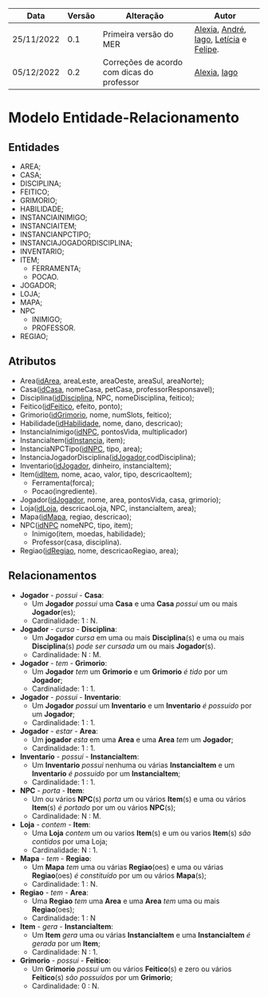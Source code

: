 |Data|Versão|Alteração|Autor| 
|----|------|---------|-----|
|25/11/2022|0.1|Primeira versão do MER |[Alexia](https://github.com/alexianaa), [André](https://github.com/dartmol203), [Iago](https://github.com/iagoscm), [Letícia](https://github.com/leticiaarj) e [Felipe](https://github.com/felipecdmoura ).|
|05/12/2022|0.2|Correções de acordo com dicas do professor |[Alexia](https://github.com/alexianaa), [Iago](https://github.com/iagoscm)|
# Modelo Entidade-Relacionamento

## Entidades
* AREA;
* CASA;
* DISCIPLINA;
* FEITICO;
* GRIMORIO; 
* HABILIDADE;
* INSTANCIAINIMIGO;
* INSTANCIAITEM;
* INSTANCIANPCTIPO;
* INSTANCIAJOGADORDISCIPLINA;
* INVENTARIO;
* ITEM;
    * FERRAMENTA;
    * POCAO.
* JOGADOR;
* LOJA; 
* MAPA;
* NPC
    * INIMIGO;
    * PROFESSOR.
* REGIAO;

## Atributos
* Area(<ins>idArea</ins>, areaLeste, areaOeste, areaSul, areaNorte); 
* Casa(<ins>idCasa</ins>, nomeCasa, petCasa, professorResponsavel);
* Disciplina(<ins>idDisciplina</ins>, NPC, nomeDisciplina, feitico);
* Feitico(<ins>idFeitico</ins>, efeito, ponto);
* Grimorio(<ins>idGrimorio</ins>, nome, numSlots, feitico);
* Habilidade(<ins>idHabilidade</ins>, nome, dano, descricao);
* InstanciaInimigo(<ins>idNPC</ins>, pontosVida, multiplicador)
* InstanciaItem(<ins>idInstancia</ins>, item);
* InstanciaNPCTipo(<ins>idNPC</ins>, tipo, area);
* InstanciaJogadorDisciplina(<ins>idJogador</ins>,codDisciplina); 
* Inventario(<ins>idJogador</ins>, dinheiro, instanciaItem); 
* Item(<ins>idItem</ins>, nome, acao, valor, tipo, descricaoItem); 
    * Ferramenta(forca);
    * Pocao(ingrediente).
* Jogador(<ins>idJogador</ins>, nome, area, pontosVida, casa, grimorio);
* Loja(<ins>idLoja</ins>, descricaoLoja, NPC, instanciaItem, area);
* Mapa(<ins>idMapa</ins>, regiao, descricao);
* NPC(<ins>idNPC</ins> nomeNPC, tipo, item);
    * Inimigo(item, moedas, habilidade);
    * Professor(casa, disciplina).
* Regiao(<ins>idRegiao</ins>, nome, descricaoRegiao, area);

## Relacionamentos
* **Jogador** -  *possui* -  **Casa**:
    * Um **Jogador** *possui* uma **Casa** e uma **Casa** *possui* um ou mais **Jogador**(es); 
    * Cardinalidade: 1 : N.
* **Jogador** -  *cursa* -  **Disciplina**:
    * Um **Jogador** *cursa* em uma ou mais **Disciplina**(s) e uma ou mais **Disciplina**(s) *pode ser cursada* um ou mais **Jogador**(s). 
    * Cardinalidade: N : M.
* **Jogador** - *tem* - **Grimorio**:
    * Um **Jogador** *tem* um **Grimorio** e um **Grimorio** *é tido* por um **Jogador**;
    * Cardinalidade: 1 : 1.
* **Jogador** - *possui* - **Inventario**:
    * Um **Jogador** *possui* um **Inventario** e um **Inventario** *é possuido* por um **Jogador**;
    * Cardinalidade: 1 : 1.    
* **Jogador** - *estar* - **Area**:
    * Um **jogador** *esta* em uma **Area** e uma **Area** *tem* um **Jogador**;
    * Cardinalidade: 1 : 1.
* **Inventario** - *possui* - **InstanciaItem**:
    * Um **Inventario** *possui* nenhuma ou várias **InstanciaItem** e um **Inventario** *é possuido* por um **InstanciaItem**;
    * Cardinalidade: 1 : 1. 
* **NPC** - *porta* - **Item**:
    * Um ou vários **NPC**(s) *porta* um ou vários **Item**(s) e uma ou vários **Item**(s) *é portado* por um ou vários **NPC**(s);
    * Cardinalidade: N : M.
* **Loja** - *contem* - **Item**:
    *    Uma **Loja** *contem* um ou varios **Item**(s) e um ou varios **Item**(s) *são contidos* por uma Loja;
    * Cardinalidade: N : 1.
* **Mapa** - *tem* - **Regiao**:
    * Um **Mapa** *tem* uma ou várias **Regiao**(oes) e uma ou várias **Regiao**(oes) *é constituído* por um ou vários **Mapa**(s);
    * Cardinalidade: 1 : N.
* **Regiao** - *tem* - **Area**:
    * Uma **Regiao** *tem* uma **Area** e uma **Area** *tem* uma ou mais **Regiao**(oes);
    * Cardinalidade: 1 : N
* **Item** - *gera* - **InstanciaItem**:
    * Um **Item** *gera* uma ou várias **InstanciaItem** e uma **InstanciaItem** *é gerada* por um **Item**;
    * Cardinalidade: N : 1.
* **Grimorio** - *possui* - **Feitico**:
    * Um **Grimorio** *possui* um ou vários **Feitico**(s) e zero ou vários **Feitico**(s) *são possuídos* por um **Grimorio**;
    * Cardinalidade: 0 : N.

